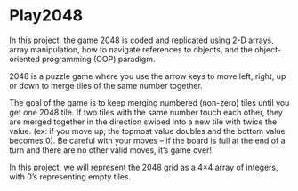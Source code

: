 # Play2048
In this project, the game 2048 is coded and replicated using 2-D arrays, array manipulation, how to navigate references to objects, and the object-oriented programming (OOP) paradigm.

2048 is a puzzle game where you use the arrow keys to move left, right, up or down to merge tiles of the same number together.

The goal of the game is to keep merging numbered (non-zero) tiles until you get one 2048 tile. If two tiles with the same number touch each other, they are merged together in the direction swiped into a new tile with twice the value. (ex: if you move up, the topmost value doubles and the bottom value becomes 0). Be careful with your moves – if the board is full at the end of a turn and there are no other valid moves, it’s game over!

In this project, we will represent the 2048 grid as a 4×4 array of integers, with 0’s representing empty tiles.
